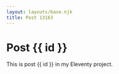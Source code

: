 ```yaml
---
layout: layouts/base.njk
title: Post 13163
---
```


# Post {{ id }}

This is post {{ id }} in my Eleventy project.
